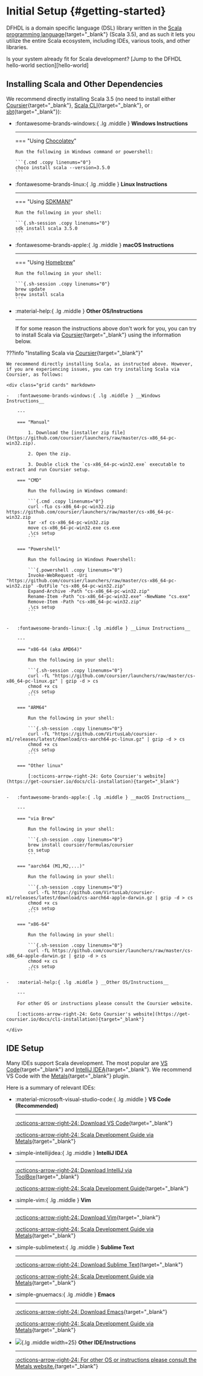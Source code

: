 # Initial Setup {#getting-started}

DFHDL is a domain specific language (DSL) library written in the [Scala programming language](https://www.scala-lang.org){target="_blank"} (Scala 3.5), and as such it lets you utilize the entire Scala ecosystem, including IDEs, various tools, and other libraries. 

Is your system already fit for Scala development? [Jump to the DFHDL hello-world section][hello-world]

## Installing Scala and Other Dependencies

We recommend directly installing Scala 3.5 (no need to install either [Coursier](https://get-coursier.io/){target="_blank"}, [Scala CLI](https://scala-cli.virtuslab.org/){target="_blank"}, or [sbt](https://www.scala-sbt.org/){target="_blank"}):

<div class="grid cards" markdown>

-   :fontawesome-brands-windows:{ .lg .middle } __Windows Instructions__

    ---

    === "Using [Chocolatey](https://community.chocolatey.org/)"

        Run the following in Windows command or powershell:

        ```{.cmd .copy linenums="0"}
        choco install scala --version=3.5.0 
        ```

-   :fontawesome-brands-linux:{ .lg .middle } __Linux Instructions__

    ---

    === "Using [SDKMAN!](https://sdkman.io/)"

        Run the following in your shell:

        ```{.sh-session .copy linenums="0"}
        sdk install scala 3.5.0 
        ```

-   :fontawesome-brands-apple:{ .lg .middle } __macOS Instructions__

    ---

    === "Using [Homebrew](https://brew.sh/)"

        Run the following in your shell:

        ```{.sh-session .copy linenums="0"}
        brew update
        brew install scala
        ```

-   :material-help:{ .lg .middle } __Other OS/Instructions__

    ---

    If for some reason the instructions above don't work for you, you can try to install Scala via [Coursier](https://get-coursier.io/){target="_blank"} using the information below.

</div>


???info "Installing Scala via [Coursier](https://get-coursier.io/){target="_blank"}"

    We recommend directly installing Scala, as instructed above. However, if you are experiencing issues, you can try installing Scala via Coursier, as follows:

    <div class="grid cards" markdown>

    -   :fontawesome-brands-windows:{ .lg .middle } __Windows Instructions__

        ---

        === "Manual"

            1. Download the [installer zip file](https://github.com/coursier/launchers/raw/master/cs-x86_64-pc-win32.zip).

            2. Open the zip.

            3. Double click the `cs-x86_64-pc-win32.exe` executable to extract and run Coursier setup.

        === "CMD"

            Run the following in Windows command:

            ```{.cmd .copy linenums="0"}
            curl -fLo cs-x86_64-pc-win32.zip https://github.com/coursier/launchers/raw/master/cs-x86_64-pc-win32.zip
            tar -xf cs-x86_64-pc-win32.zip
            move cs-x86_64-pc-win32.exe cs.exe
            .\cs setup
            ```

        === "Powershell"

            Run the following in Windows Powershell:

            ```{.powershell .copy linenums="0"}
            Invoke-WebRequest -Uri "https://github.com/coursier/launchers/raw/master/cs-x86_64-pc-win32.zip" -OutFile "cs-x86_64-pc-win32.zip"
            Expand-Archive -Path "cs-x86_64-pc-win32.zip"
            Rename-Item -Path "cs-x86_64-pc-win32.exe" -NewName "cs.exe"
            Remove-Item -Path "cs-x86_64-pc-win32.zip"
            .\cs setup
            ```


    -   :fontawesome-brands-linux:{ .lg .middle } __Linux Instructions__

        ---

        === "x86-64 (aka AMD64)"

            Run the following in your shell:

            ```{.sh-session .copy linenums="0"}
            curl -fL "https://github.com/coursier/launchers/raw/master/cs-x86_64-pc-linux.gz" | gzip -d > cs
            chmod +x cs
            ./cs setup
            ```

        === "ARM64"

            Run the following in your shell:

            ```{.sh-session .copy linenums="0"}
            curl -fL "https://github.com/VirtusLab/coursier-m1/releases/latest/download/cs-aarch64-pc-linux.gz" | gzip -d > cs
            chmod +x cs
            ./cs setup
            ```

        === "Other linux"

            [:octicons-arrow-right-24: Goto Coursier's website](https://get-coursier.io/docs/cli-installation){target="_blank"}


    -   :fontawesome-brands-apple:{ .lg .middle } __macOS Instructions__

        ---

        === "via Brew"

            Run the following in your shell:

            ```{.sh-session .copy linenums="0"}
            brew install coursier/formulas/coursier
            cs setup
            ```

        === "aarch64 (M1,M2,...)"

            Run the following in your shell:

            ```{.sh-session .copy linenums="0"}
            curl -fL https://github.com/VirtusLab/coursier-m1/releases/latest/download/cs-aarch64-apple-darwin.gz | gzip -d > cs
            chmod +x cs
            ./cs setup
            ```

        === "x86-64"

            Run the following in your shell:

            ```{.sh-session .copy linenums="0"}
            curl -fL https://github.com/coursier/launchers/raw/master/cs-x86_64-apple-darwin.gz | gzip -d > cs
            chmod +x cs
            ./cs setup
            ```

    -   :material-help:{ .lg .middle } __Other OS/Instructions__

        ---

        For other OS or instructions please consult the Coursier website.

        [:octicons-arrow-right-24: Goto Coursier's website](https://get-coursier.io/docs/cli-installation){target="_blank"}

    </div>


## IDE Setup

Many IDEs support Scala development. The most popular are [VS Code](https://code.visualstudio.com){target="_blank"} and [IntelliJ IDEA](https://www.jetbrains.com/idea){target="_blank"}. We recommend VS Code with the [Metals](https://scalameta.org/metals/){target="_blank"} plugin.

Here is a summary of relevant IDEs:

<div class="grid cards" markdown>

-   :material-microsoft-visual-studio-code:{ .lg .middle } __VS Code (Recommended)__

    ---

    [:octicons-arrow-right-24: Download VS Code](https://code.visualstudio.com/download){target="_blank"}

    [:octicons-arrow-right-24: Scala Development Guide via Metals](https://scalameta.org/metals/docs/editors/vscode#installation){target="_blank"}
    

-   :simple-intellijidea:{ .lg .middle } __IntelliJ IDEA__

    ---

    [:octicons-arrow-right-24: Download IntelliJ via ToolBox](https://www.jetbrains.com/toolbox-app){target="_blank"}

    [:octicons-arrow-right-24: Scala Development Guide](https://www.jetbrains.com/help/idea/get-started-with-scala.html){target="_blank"}

-   :simple-vim:{ .lg .middle } __Vim__

    ---

    [:octicons-arrow-right-24: Download Vim](https://www.vim.org/download.php){target="_blank"}

    [:octicons-arrow-right-24: Scala Development Guide via Metals](https://scalameta.org/metals/docs/editors/vim#nvim-metals){target="_blank"}

-   :simple-sublimetext:{ .lg .middle } __Sublime Text__

    ---

    [:octicons-arrow-right-24: Download Sublime Text](https://www.sublimetext.com/download){target="_blank"}

    [:octicons-arrow-right-24: Scala Development Guide via Metals](https://scalameta.org/metals/docs/editors/sublime#installing-the-plugins){target="_blank"}

-   :simple-gnuemacs:{ .lg .middle } __Emacs__

    ---

    [:octicons-arrow-right-24: Download Emacs](https://www.gnu.org/software/emacs/download.html){target="_blank"}

    [:octicons-arrow-right-24: Scala Development Guide via Metals](https://scalameta.org/metals/docs/editors/emacs#installation){target="_blank"}

-   ![](https://scalameta.org/metals/img/scalameta-logo.png){.lg .middle width=25} __Other IDE/Instructions__

    ---

    [:octicons-arrow-right-24: For other OS or instructions please consult the Metals website.](https://scalameta.org/metals/docs/){target="_blank"}

</div>


